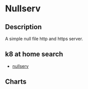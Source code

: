 # Nullserv

## Description

A simple null file http and https server.

## k8 at home search

- [nullserv](https://nanne.dev/k8s-at-home-search/#/nullserv)

## Charts


